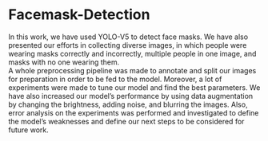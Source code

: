# Facemask-Detection
In this work, we have used YOLO-V5 to detect face masks. We have also presented our efforts in collecting diverse images, in which people were wearing masks correctly
and incorrectly, multiple people in one image, and masks with no one wearing them.  
A whole preprocessing pipeline was made to annotate and split our images for preparation in order to be fed to the model. Moreover, a lot of experiments were made to tune our
model and find the best parameters. We have also increased our model’s performance by using data augmentation by changing the brightness, adding noise, and blurring the
images. Also, error analysis on the experiments was performed and investigated to define the model’s weaknesses and define our next steps to be considered for future work.
